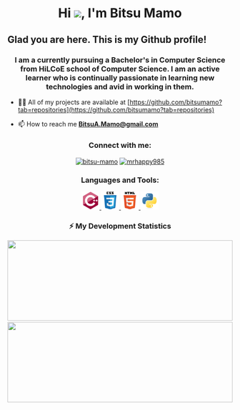 <!-- Welcome Message  -->
<h1 align="center">Hi <img src="https://media.giphy.com/media/hvRJCLFzcasrR4ia7z/giphy.gif" width = "25px">, I'm Bitsu Mamo</h1>

<h2>Glad you are here. This is my Github profile!</h2>

<!-- About Me -->
<h3 align="center">I am a currently pursuing a Bachelor's in Computer Science from HiLCoE school of Computer Science. I am an active learner who is continually passionate in learning new technologies and avid in working in them.</h3>

- 👨‍💻 All of my projects are available at [https://github.com/bitsumamo?tab=repositories](https://github.com/bitsumamo?tab=repositories)

- 📫 How to reach me **BitsuA.Mamo@gmail.com**

<!-- Conatct Me -->

<h3 align="center">Connect with me:</h3>

<p align="center">
    <a href="https://linkedin.com/in/bitsu-mamo-55a24b194" target="blank"><img align="center" src="https://github.com/bitsumamo/bitsumamo/blob/main/assets/linkedin.svg" alt="bitsu-mamo" height="30" width="40" /></a>
    <a href="https://instagram.com/mrhappy985" target="blank"><img align="center" src="https://github.com/bitsumamo/bitsumamo/blob/main/assets/instagram.svg" alt="mrhappy985" height="30" width="40" /></a>
</p>

<!-- Langauges -->
<h3 align="center">Languages and Tools:</h3>
<p align="center"> 
    <a href="https://www.w3schools.com/cpp/" target="_blank"> <img src="https://raw.githubusercontent.com/devicons/devicon/master/icons/cplusplus/cplusplus-original.svg" alt="cplusplus" width="40" height="40"/> </a> 
    <a href="https://www.w3schools.com/css/" target="_blank"> <img src="https://raw.githubusercontent.com/devicons/devicon/master/icons/css3/css3-original-wordmark.svg" alt="css3" width="40" height="40"/> </a> 
    <a href="https://www.w3.org/html/" target="_blank"> <img src="https://raw.githubusercontent.com/devicons/devicon/master/icons/html5/html5-original-wordmark.svg" alt="html5" width="40" height="40"/> </a> 
    <a href="https://www.python.org" target="_blank"> <img src="https://raw.githubusercontent.com/devicons/devicon/master/icons/python/python-original.svg" alt="python" width="40" height="40"/> </a> 
</p>

<!-- GitHub stats -->  
<h3 align="center"><b>⚡ My Development Statistics</b></h3>

<p align="center">  
<!-- GitHub Stats -->  
    <img height="180em" width = "100%" src="https://github-readme-stats.vercel.app/api?username=bitsumamo&show_icons=true&hide_border=true" />
<!-- Most Used Languages -->  
    <img height="180em" width = "100%" src="https://github-readme-stats.vercel.app/api/top-langs/?username=bitsumamo&exclude_repo=KNN-Image-Classification&show_icons=true&hide_border=true&layout=compact&langs_count=8"/>  
</p>  

<!-- Icons From IconScout -->